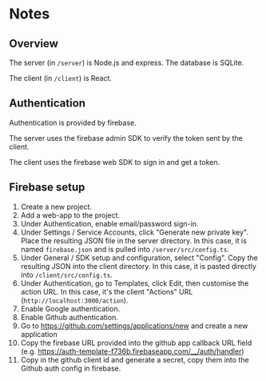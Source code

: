 # Notes

## Overview

The server (in `/server`) is Node.js and express. The database is SQLite.

The client (in `/client`) is React.

## Authentication

Authentication is provided by firebase.

The server uses the firebase admin SDK to verify the token sent by the client.

The client uses the firebase web SDK to sign in and get a token.

## Firebase setup

1. Create a new project.
2. Add a web-app to the project.
3. Under Authentication, enable email/password sign-in.
4. Under Settings / Service Accounts, click "Generate new private key". Place the resulting JSON file in the server directory. In this case, it is named `firebase.json` and is pulled into `/server/src/config.ts`.
5. Under General / SDK setup and configuration, select "Config". Copy the resulting JSON into the client directory. In this case, it is pasted directly into `/client/src/config.ts`.
6. Under Authentication, go to Templates, click Edit, then customise the action URL. In this case, it's the client "Actions" URL (`http://localhost:3000/action`).
7. Enable Google authentication.
8. Enable Github authentication.
9. Go to https://github.com/settings/applications/new and create a new application
10. Copy the firebase URL provided into the github app callback URL field (e.g. https://auth-template-f736b.firebaseapp.com/__/auth/handler)
11. Copy in the github client id and generate a secret, copy them into the Github auth config in firebase.
